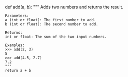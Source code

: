 def add(a, b):
    """
    Adds two numbers and returns the result.

    Parameters:
    a (int or float): The first number to add.
    b (int or float): The second number to add.

    Returns:
    int or float: The sum of the two input numbers.

    Examples:
    >>> add(2, 3)
    5
    >>> add(4.5, 2.7)
    7.2
    """
    return a + b